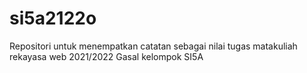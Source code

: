 # si5a2122o
Repositori untuk menempatkan catatan sebagai nilai  tugas matakuliah rekayasa web 2021/2022 Gasal kelompok SI5A
